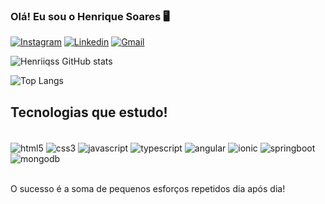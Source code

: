 ### Olá! Eu sou o Henrique Soares 🖥️
[![Instagram](https://img.shields.io/badge/Instagram-E4405F?style=for-the-badge&logo=instagram&logoColor=white)](https://www.instagram.com/henriquebbs_)
[![Linkedin](https://img.shields.io/badge/LinkedIn-0077B5?style=for-the-badge&logo=linkedin&logoColor=white)](https://www.linkedin.com/in/henrique-soares-319b30278/)
[![Gmail](https://img.shields.io/badge/Gmail-D14836?style=for-the-badge&logo=gmail&logoColor=white)](mailto:henriquef.end@gmail.com)


![Henriiqss GitHub stats](https://github-readme-stats.vercel.app/api?username=henriiqss&show_icons=true&theme=dark)

![Top Langs](https://github-readme-stats.vercel.app/api/top-langs/?username=henriiqss&size_weight=0.5&count_weight=0.5)

## Tecnologias que estudo! 

<div style="display: inline_block"><br>
  <img align="center" alt="html5" src="https://img.shields.io/badge/HTML5-E34F26?style=for-the-badge&logo=html5&logoColor=white"/> 
  <img align="center" alt="css3" src="https://img.shields.io/badge/CSS3-1572B6?style=for-the-badge&logo=css3&logoColor=white"/> 
  <img align="center" alt="javascript" src="https://img.shields.io/badge/JavaScript-F7DF1E?style=for-the-badge&logo=javascript&logoColor=black"/> 
  <img align="center" alt="typescript" src="https://img.shields.io/badge/TypeScript-007ACC?style=for-the-badge&logo=typescript&logoColor=white"/> 
  <img align="center" alt="angular" src="https://img.shields.io/badge/Angular-DD0031?style=for-the-badge&logo=angular&logoColor=white"/> 
  <img align="center" alt="ionic" src="https://img.shields.io/badge/Ionic-3880FF?style=for-the-badge&logo=ionic&logoColor=white"/> 
  <img align="center" alt="springboot" src="https://img.shields.io/badge/Spring-6DB33F?style=for-the-badge&logo=spring&logoColor=white"/> 
  <img align="center" alt="mongodb" src="https://img.shields.io/badge/MongoDB-4EA94B?style=for-the-badge&logo=mongodb&logoColor=white"/> 
</div><br>

O sucesso é a soma de pequenos esforços repetidos dia após dia!

